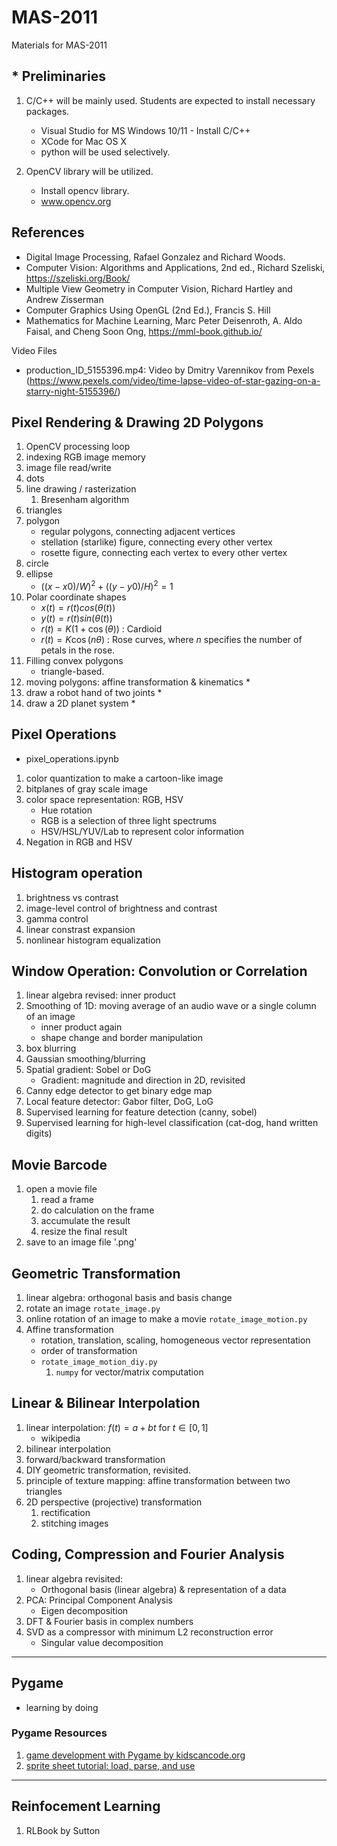 # MAS-2011
Materials for MAS-2011

## * Preliminaries
1. C/C++ will be mainly used. Students are expected to install necessary packages.
    - Visual Studio for MS Windows 10/11 - Install C/C++
    - XCode for Mac OS X
    - python will be used selectively.
  
2. OpenCV library will be utilized.
    - Install opencv library.
    - www.opencv.org 
    
## References
- Digital Image Processing, Rafael Gonzalez and Richard Woods.
- Computer Vision: Algorithms and Applications, 2nd ed., Richard Szeliski, https://szeliski.org/Book/
- Multiple View Geometry in Computer Vision, Richard Hartley and Andrew Zisserman
- Computer Graphics Using OpenGL (2nd Ed.), Francis S. Hill 
- Mathematics for Machine Learning, Marc Peter Deisenroth, A. Aldo Faisal, and Cheng Soon Ong, https://mml-book.github.io/
  
Video Files
- production_ID_5155396.mp4: Video by Dmitry Varennikov from Pexels (https://www.pexels.com/video/time-lapse-video-of-star-gazing-on-a-starry-night-5155396/)

## Pixel Rendering & Drawing 2D Polygons
1. OpenCV processing loop
1. indexing RGB image memory
2. image file read/write
3. dots
4. line drawing / rasterization
   1. Bresenham algorithm
5. triangles
6. polygon
    - regular polygons, connecting adjacent vertices
    - stellation (starlike) figure, connecting every other vertex
    - rosette figure, connecting each vertex to every other vertex
7. circle
8. ellipse
    - $((x-x0)/W)^2 + ((y-y0)/H)^2 = 1$
9.  Polar coordinate shapes
    - $x(t) = r(t) cos(\theta(t))$
    - $y(t) = r(t) sin(\theta(t))$
    - $r(t) = K(1+\cos(\theta))$ : Cardioid
    - $r(t) = K \cos(n\theta)$ : Rose curves, where $n$ specifies the number of petals in the rose.
9. Filling convex polygons
    - triangle-based.
10. moving polygons: affine transformation & kinematics *
11. draw a robot hand of two joints *
12. draw a 2D planet system *

## Pixel Operations
- pixel_operations.ipynb
1. color quantization to make a cartoon-like image 
1. bitplanes of gray scale image
2. color space representation: RGB, HSV
   - Hue rotation
   - RGB is a selection of three light spectrums
   - HSV/HSL/YUV/Lab to represent color information
3. Negation in RGB and HSV

## Histogram operation
1. brightness vs contrast
1. image-level control of brightness and contrast
1. gamma control
1. linear constrast expansion
1. nonlinear histogram equalization 

## Window Operation: Convolution or Correlation
1. linear algebra revised: inner product
1. Smoothing of 1D: moving average of an audio wave or a single column of an image
    - inner product again
    - shape change and border manipulation
1. box blurring
1. Gaussian smoothing/blurring
1. Spatial gradient: Sobel or DoG
    - Gradient: magnitude and direction in 2D, revisited
1. Canny edge detector to get binary edge map
1. Local feature detector: Gabor filter, DoG, LoG
1. Supervised learning for feature detection (canny, sobel)
1. Supervised learning for high-level classification (cat-dog, hand written digits)

## Movie Barcode
1. open a movie file
    1. read a frame
    1. do calculation on the frame
    1. accumulate the result
    1. resize the final result
1. save to an image file '.png'

## Geometric Transformation
1. linear algebra: orthogonal basis and basis change
1. rotate an image `rotate_image.py`
1. online rotation of an image to make a movie `rotate_image_motion.py`
1. Affine transformation
    - rotation, translation, scaling, homogeneous vector representation
    - order of transformation
    - `rotate_image_motion_diy.py`
        1. `numpy` for vector/matrix computation

## Linear & Bilinear Interpolation
1. linear interpolation: $f(t) = a + bt$ for $t\in[0,1]$
    - wikipedia
1. bilinear interpolation
1. forward/backward transformation
1. DIY geometric transformation, revisited.
1. principle of texture mapping: affine transformation between two triangles
1. 2D perspective (projective) transformation
    1. rectification
    1. stitching images

## Coding, Compression and Fourier Analysis
1. linear algebra revisited:
   - Orthogonal basis (linear algebra) & representation of a data
3. PCA: Principal Component Analysis
   - Eigen decomposition
4. DFT & Fourier basis in complex numbers
5. SVD as a compressor with minimum L2 reconstruction error
   - Singular value decomposition


---
## Pygame
- learning by doing

### Pygame Resources
1. [game development with Pygame by kidscancode.org](https://www.youtube.com/playlist?list=PLsk-HSGFjnaH5yghzu7PcOzm9NhsW0Urw)
1. [sprite sheet tutorial: load, parse, and use](https://youtu.be/ePiMYe7JpJo)


---
## Reinfocement Learning
1. RLBook by Sutton

